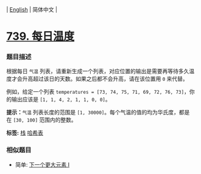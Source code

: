 | [English](README_EN.md) | 简体中文 |

# [739. 每日温度](https://leetcode-cn.com/problems/daily-temperatures)
 ### 题目描述
<p>根据每日 <code>气温</code> 列表，请重新生成一个列表，对应位置的输出是需要再等待多久温度才会升高超过该日的天数。如果之后都不会升高，请在该位置用&nbsp;<code>0</code> 来代替。</p>

<p>例如，给定一个列表&nbsp;<code>temperatures = [73, 74, 75, 71, 69, 72, 76, 73]</code>，你的输出应该是&nbsp;<code>[1, 1, 4, 2, 1, 1, 0, 0]</code>。</p>

<p><strong>提示：</strong><code>气温</code> 列表长度的范围是&nbsp;<code>[1, 30000]</code>。每个气温的值的均为华氏度，都是在&nbsp;<code>[30, 100]</code>&nbsp;范围内的整数。</p>

**标签:**  [栈](https://leetcode-cn.com/tag/stack) [哈希表](https://leetcode-cn.com/tag/hash-table) 
 ### 相似题目
- 简单:	[下一个更大元素 I](https://leetcode-cn.com/problems/next-greater-element-i) 
